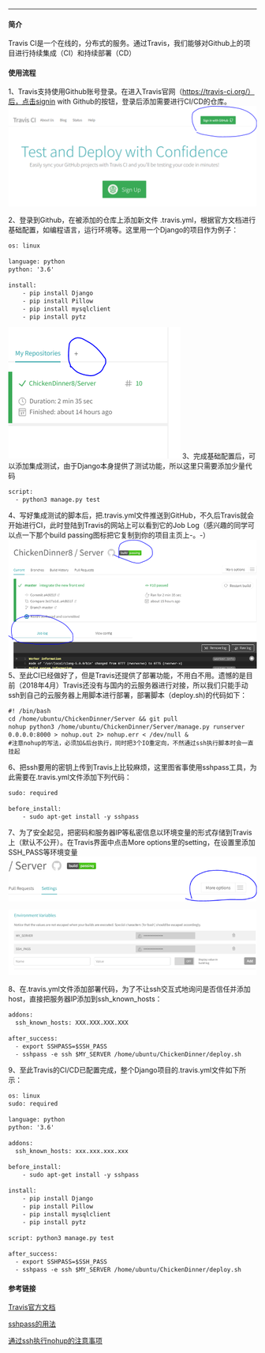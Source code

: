
---

#### 简介
Travis CI是一个在线的，分布式的服务。通过Travis，我们能够对Github上的项目进行持续集成（CI）和持续部署（CD）

#### 使用流程
1、Travis支持使用Github账号登录。在进入Travis官网（https://travis-ci.org/）后，点击signin with Github的按钮，登录后添加需要进行CI/CD的仓库。
![登录][1]


2、登录到Github，在被添加的仓库上添加新文件 .travis.yml，根据官方文档进行基础配置，如编程语言，运行环境等。这里用一个Django的项目作为例子：
```
os: linux

language: python
python: '3.6'

install:
    - pip install Django
    - pip install Pillow
    - pip install mysqlclient
    - pip install pytz

```
![添加仓库][2]
3、完成基础配置后，可以添加集成测试，由于Django本身提供了测试功能，所以这里只需要添加少量代码
```
script:
  - python3 manage.py test
```
4、写好集成测试的脚本后，把.travis.yml文件推送到GitHub，不久后Travis就会开始进行CI，此时登陆到Travis的网站上可以看到它的Job Log（感兴趣的同学可以点一下那个build passing图标把它复制到你的项目主页上-。-）
![运行日志][3]
5、至此CI已经做好了，但是Travis还提供了部署功能，不用白不用。遗憾的是目前（2018年4月）Travis还没有与国内的云服务器进行对接，所以我们只能手动ssh到自己的云服务器上用脚本进行部署，部署脚本（deploy.sh)的代码如下：
```
#! /bin/bash
cd /home/ubuntu/ChickenDinner/Server && git pull
nohup python3 /home/ubuntu/ChickenDinner/Server/manage.py runserver 0.0.0.0:8000 > nohup.out 2> nohup.err < /dev/null &
#注意nohup的写法，必须加&后台执行，同时把3个IO重定向，不然通过ssh执行脚本时会一直挂起
```

6、把ssh要用的密钥上传到Travis上比较麻烦，这里图省事使用sshpass工具，为此需要在.travis.yml文件添加下列代码：
```
sudo: required

before_install:
    - sudo apt-get install -y sshpass
```

7、为了安全起见，把密码和服务器IP等私密信息以环境变量的形式存储到Travis上（默认不公开）。在Travis界面中点击More options里的setting，在设置里添加SSH_PASS等环境变量
![设置][4]

![环境变量][5]

8、在.travis.yml文件添加部署代码，为了不让ssh交互式地询问是否信任并添加host，直接把服务器IP添加到ssh_known_hosts：
```
addons:
  ssh_known_hosts: XXX.XXX.XXX.XXX

after_success:
  - export SSHPASS=$SSH_PASS
  - sshpass -e ssh $MY_SERVER /home/ubuntu/ChickenDinner/deploy.sh
```

9、至此Travis的CI/CD已配置完成，整个Django项目的.travis.yml文件如下所示：
```
os: linux
sudo: required

language: python
python: '3.6'

addons:
  ssh_known_hosts: xxx.xxx.xxx.xxx

before_install:
    - sudo apt-get install -y sshpass

install:
    - pip install Django
    - pip install Pillow
    - pip install mysqlclient
    - pip install pytz

script: python3 manage.py test

after_success:
  - export SSHPASS=$SSH_PASS
  - sshpass -e ssh $MY_SERVER /home/ubuntu/ChickenDinner/deploy.sh
```

#### 参考链接
[Travis官方文档](https://docs.travis-ci.com/)

[sshpass的用法](https://linux.die.net/man/1/sshpass)

[通过ssh执行nohup的注意事项](https://askubuntu.com/questions/349262/run-a-nohup-command-over-ssh-then-disconnect)


  [1]: https://raw.githubusercontent.com/ChickenDinner8/ChickenDinner8.github.io/master/public/img/travis-how-to-use/login.PNG
  [2]: https://raw.githubusercontent.com/ChickenDinner8/ChickenDinner8.github.io/master/public/img/travis-how-to-use/add%20repo.PNG
  [3]: https://raw.githubusercontent.com/ChickenDinner8/ChickenDinner8.github.io/master/public/img/travis-how-to-use/log.PNG
  [4]: https://raw.githubusercontent.com/ChickenDinner8/ChickenDinner8.github.io/master/public/img/travis-how-to-use/setting.PNG
  [5]: https://raw.githubusercontent.com/ChickenDinner8/ChickenDinner8.github.io/master/public/img/travis-how-to-use/env_var.PNG